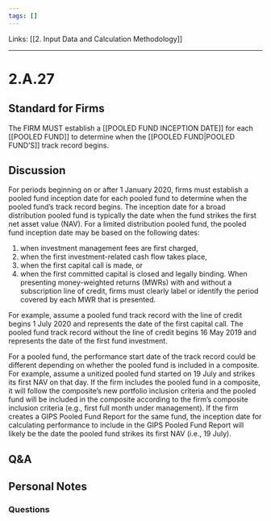 ```yaml
---
tags: []
---
```

Links: [[2. Input Data and Calculation Methodology]]
___
# 2.A.27
## Standard for Firms
The FIRM MUST establish a [[POOLED FUND INCEPTION DATE]] for each [[POOLED FUND]] to determine when the [[POOLED FUND|POOLED FUND’S]] track record begins.
## Discussion
For periods beginning on or after 1 January 2020, firms must establish a pooled fund inception date for each pooled fund to determine when the pooled fund’s track record begins. The inception date for a broad distribution pooled fund is typically the date when the fund strikes the first net asset value (NAV). For a limited distribution pooled fund, the pooled fund inception date may be based on the following dates:
1. when investment management fees are first charged,
2. when the first investment-related cash flow takes place,
3. when the first capital call is made, or
4. when the first committed capital is closed and legally binding.
When presenting money-weighted returns (MWRs) with and without a subscription line of credit, firms must clearly label or identify the period covered by each MWR that is presented.

For example, assume a pooled fund track record with the line of credit begins 1 July 2020 and represents the date of the first capital call. The pooled fund track record without the line of credit begins 16 May 2019 and represents the date of the first fund investment.

For a pooled fund, the performance start date of the track record could be different depending on whether the pooled fund is included in a composite. For example, assume a unitized pooled fund started on 19 July and strikes its first NAV on that day. If the firm includes the pooled fund in a composite, it will follow the composite’s new portfolio inclusion criteria and the pooled fund will be included in the composite according to the firm’s composite inclusion criteria (e.g., first full month under management). If the firm creates a GIPS Pooled Fund Report for the same fund, the inception date for calculating performance to include in the GIPS Pooled Fund Report will likely be the date the pooled fund strikes its first NAV (i.e., 19 July).
## Q&A

## Personal Notes

### Questions